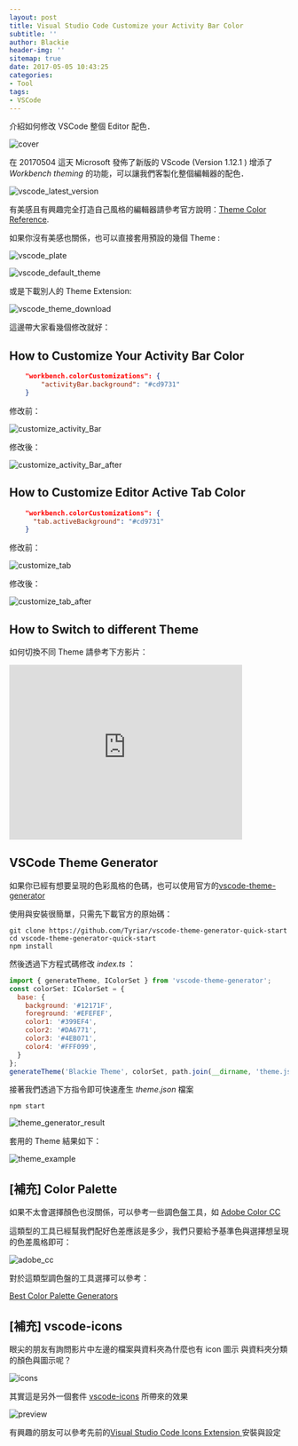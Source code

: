 ```yaml
---
layout: post
title: Visual Studio Code Customize your Activity Bar Color
subtitle: ''
author: Blackie
header-img: ''
sitemap: true
date: 2017-05-05 10:43:25
categories:
- Tool
tags:
- VSCode
---
```


介紹如何修改 VSCode 整個 Editor 配色．

<!-- More -->

![cover](cover.png)

在 20170504 這天 Microsoft 發佈了新版的 VScode (Version 1.12.1 ) 增添了 *Workbench theming* 的功能，可以讓我們客製化整個編輯器的配色．

![vscode_latest_version](vscode_latest_version.png)

有美感且有興趣完全打造自己風格的編輯器請參考官方說明：[Theme Color Reference](https://code.visualstudio.com/docs/getstarted/theme-color-reference).

如果你沒有美感也關係，也可以直接套用預設的幾個 Theme :

![vscode_plate](vscode_plate.png)

![vscode_default_theme](vscode_default_theme.png)

或是下載別人的 Theme Extension:

![vscode_theme_download](vscode_theme_download.png)

這邊帶大家看幾個修改就好：

## How to Customize Your Activity Bar Color ##

```json
    "workbench.colorCustomizations": {
        "activityBar.background": "#cd9731"
    }
```

修改前：

![customize_activity_Bar](customize_activity_Bar.png)

修改後：

![customize_activity_Bar_after](customize_activity_Bar_after.png)

## How to Customize Editor Active Tab Color ##

```json
    "workbench.colorCustomizations": {
      "tab.activeBackground": "#cd9731"
    }
```

修改前：

![customize_tab](customize_tab.png)

修改後：

![customize_tab_after](customize_tab_after.png)

## How to Switch to different Theme ##

如何切換不同 Theme 請參考下方影片：

<iframe width="420" height="315" src="https://www.youtube.com/embed/0L47rFf8JhU?ecver=2" frameborder="0" allowfullscreen></iframe>

## VSCode Theme Generator ##

如果你已經有想要呈現的色彩風格的色碼，也可以使用官方的[vscode-theme-generator](https://github.com/Tyriar/vscode-theme-generator)

使用與安裝很簡單，只需先下載官方的原始碼：

    git clone https://github.com/Tyriar/vscode-theme-generator-quick-start
    cd vscode-theme-generator-quick-start
    npm install

然後透過下方程式碼修改 *index.ts* ：

```js
import { generateTheme, IColorSet } from 'vscode-theme-generator';
const colorSet: IColorSet = {
  base: {
    background: '#12171F',
    foreground: '#EFEFEF',
    color1: '#399EF4',
    color2: '#DA6771',
    color3: '#4EB071',
    color4: '#FFF099',
  }
};
generateTheme('Blackie Theme', colorSet, path.join(__dirname, 'theme.json'));
```

接著我們透過下方指令即可快速產生 *theme.json* 檔案

    npm start

![theme_generator_result](theme_generator_result.png)

套用的 Theme 結果如下：

![theme_example](theme_example.png)

## [補充] Color Palette ##

如果不太會選擇顏色也沒關係，可以參考一些調色盤工具，如 [Adobe Color CC](https://color.adobe.com/)

這類型的工具已經幫我們配好色差應該是多少，我們只要給予基準色與選擇想呈現的色差風格即可：

![adobe_cc](adobe_cc.png)

對於這類型調色盤的工具選擇可以參考：

[Best Color Palette Generators](http://htmlcolorcodes.com/resources/best-color-palette-generators/)

## [補充] vscode-icons ##

眼尖的朋友有詢問影片中左邊的檔案與資料夾為什麼也有 icon 圖示 與資料夾分類的顏色與圖示呢？

![icons](icons.png)

其實這是另外一個套件 [vscode-icons](https://marketplace.visualstudio.com/items?itemName=robertohuertasm.vscode-icons) 所帶來的效果

![preview](preview.gif)

有興趣的朋友可以參考先前的[Visual Studio Code Icons Extension
](https://blackie1019.github.io/2017/04/04/Visual-Studio-Code-Icons-Extension/)安裝與設定
